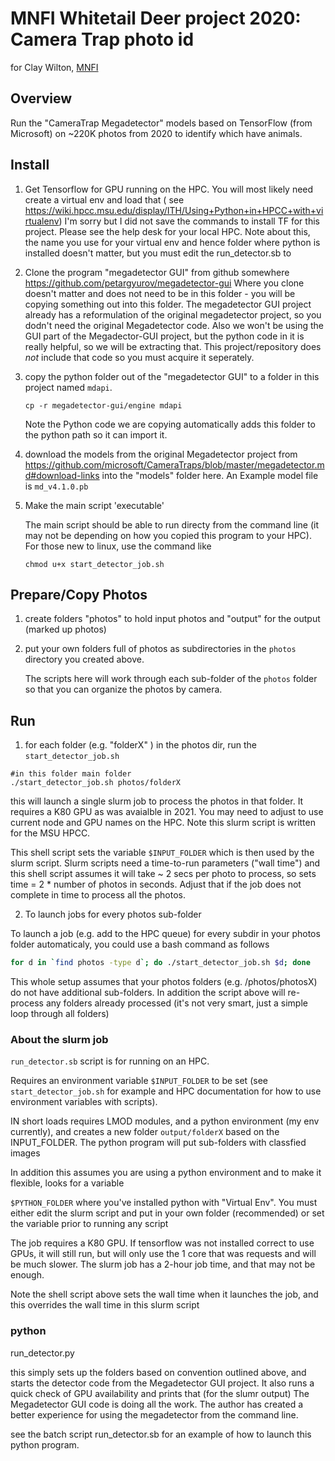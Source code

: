 # MNFI Whitetail Deer project 2020: Camera Trap photo id

for Clay Wilton, [MNFI](https://mnfi.anr.msu.edu/)

## Overview

Run the "CameraTrap Megadetector" models based on TensorFlow (from Microsoft) on ~220K photos from 2020 to identify which have animals.

## Install


1. Get Tensorflow for GPU running on the HPC.   You will most likely need create a virtual env and load that ( see https://wiki.hpcc.msu.edu/display/ITH/Using+Python+in+HPCC+with+virtualenv)   I'm sorry but I did not save the commands to install TF for this project. Please see the help desk for your local HPC.   Note about this, the name you use for your virtual env and 
hence folder where python is installed doesn't matter, but you must edit the run_detector.sb to 

2. Clone the program "megadetector GUI" from github somewhere   https://github.com/petargyurov/megadetector-gui  Where  you 
clone doesn't matter and does not need to be in this folder -  you will be copying something out into this folder.  The megadetector GUI project already has a reformulation of the original megadetector project, so you dodn't need the original 
Megadetector code.  Also we won't be using the GUI part of the Megadector-GUI project, but the python code in it is really helpful, so we will be extracting that.   This project/repository  does _not_ include that code so you must acquire it seperately.  

3. copy the python folder out of the "megadetector GUI" to a folder in this project named `mdapi`. 

   `cp -r megadetector-gui/engine mdapi`

   Note the Python code we are copying automatically adds this folder to the python path so it can import it. 

4. download the models from the original Megadetector project from https://github.com/microsoft/CameraTraps/blob/master/megadetector.md#download-links into the "models" folder here.  An Example model file is `md_v4.1.0.pb`

5. Make the main script 'executable' 

   The main script should be able to run directy from the command line (it may not be depending on how you copied this 
   program to your HPC).   For those new to linux, use the command like

    ```
    chmod u+x start_detector_job.sh
    ```


## Prepare/Copy Photos

1. create folders "photos" to hold input photos and "output" for the output (marked up photos)

2. put your own folders full of photos as subdirectories in the `photos` directory you created above. 

   The scripts here will work through each sub-folder of the `photos` folder so that you can organize the photos by camera. 

 
## Run
 
1. for each folder (e.g. "folderX" ) in the photos dir, run the `start_detector_job.sh` 
   
```
#in this folder main folder
./start_detector_job.sh photos/folderX
```

this will launch a single slurm job to process the photos in that folder.  It requires a K80 GPU as was avaialble in 2021. You may need to adjust to use current node and GPU names on the HPC.  Note this slurm script is written for the MSU HPCC. 

This shell script sets the variable  `$INPUT_FOLDER` which is then used by the slurm script.  Slurm scripts need a time-to-run parameters ("wall time") and this shell script assumes it will take ~ 2 secs per photo to process, so sets time = 2 * number of photos in seconds.   Adjust that if the job does not complete in time to process all the photos. 


2. To launch jobs for every photos sub-folder 

To launch a job (e.g. add to the HPC queue) for every subdir in your photos folder automaticaly, you could use a bash command as follows 

```sh
for d in `find photos -type d`; do ./start_detector_job.sh $d; done
```

This whole setup assumes that your photos folders (e.g. /photos/photosX) do not have additional sub-folders.   In addition the script above will re-process any folders already processed (it's not very smart, just a simple loop through all folders)

### About the slurm job

`run_detector.sb` script is for running on an HPC. 

Requires an environment variable `$INPUT_FOLDER` to be set (see `start_detector_job.sh` for example and HPC documentation for how to use environment variables with scripts). 

IN short loads requires LMOD modules, and a python environment (my env currently),  and creates a new folder 
`output/folderX` based on the INPUT_FOLDER.  The python program will put sub-folders with classfied images

In addition this assumes you are using a python environment and to make it flexible, looks for a variable 

`$PYTHON_FOLDER`  where you've installed python with "Virtual Env".    You must either edit the slurm script and put in your own folder (recommended) or set the variable prior to running any script

The job requires a K80 GPU.  If tensorflow was not installed correct to use GPUs, it will still run, but will only 
use the 1 core that was requests and will be much slower.  The slurm job has a 2-hour job time, and that may not be enough. 

Note the shell script above sets the wall time when it launches the job, and this overrides the wall time in this slurm script

### python 

run_detector.py

this simply sets up the folders based on convention outlined above, and starts the detector code from the 
Megadetector GUI project.  It also runs a quick check of GPU availability and prints that (for the slumr output)
The Megadetector GUI code is doing all the work. The author has created a better experience
for using the megadetector from the command line.    

see the batch script run_detector.sb for an example of how to launch this python program.
